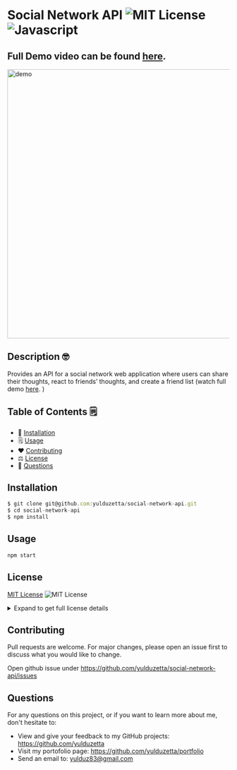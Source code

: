 # Social Network API ![MIT License](https://img.shields.io/badge/mit-brightgreen) ![Javascript](https://img.shields.io/github/languages/top/nielsenjared/badmath)
## Full Demo video can be found [here](https://youtu.be/AgiihHvzz-o).
<img width="610" alt="demo" src="https://user-images.githubusercontent.com/13324397/114332586-2229a700-9b0c-11eb-9389-dac67d5eeb9c.png">


## Description 🤓
Provides an API for a social network web application where users can share their thoughts, react to friends’ thoughts, and create a friend list (watch full demo [here](https://youtu.be/AgiihHvzz-o).
)
  
## Table of Contents 🗒️
* 🔧 [Installation](#installation)
* 🗒️ [Usage](#usage)
* ❤️  [Contributing](#contributing)
* ⚖️  [License](#license)
* 📩 [Questions](#questions)

## Installation
```typescript
$ git clone git@github.com:yulduzetta/social-network-api.git
$ cd social-network-api
$ npm install
```
  
## Usage 
```typescript
npm start
```
  
##  License

  <a href="http://choosealicense.com/licenses/mit/" target="_blank">MIT License</a> ![MIT License](https://img.shields.io/badge/mit-brightgreen) 
  <details close>
  <summary>Expand to get full license details</summary>
  <p>MIT License

Copyright (c) [2021] [Yulduz Ibrahim]

Permission is hereby granted, free of charge, to any person obtaining a copy
of this software and associated documentation files (the "Software"), to deal
in the Software without restriction, including without limitation the rights
to use, copy, modify, merge, publish, distribute, sublicense, and/or sell
copies of the Software, and to permit persons to whom the Software is
furnished to do so, subject to the following conditions:

The above copyright notice and this permission notice shall be included in all
copies or substantial portions of the Software.

THE SOFTWARE IS PROVIDED "AS IS", WITHOUT WARRANTY OF ANY KIND, EXPRESS OR
IMPLIED, INCLUDING BUT NOT LIMITED TO THE WARRANTIES OF MERCHANTABILITY,
FITNESS FOR A PARTICULAR PURPOSE AND NONINFRINGEMENT. IN NO EVENT SHALL THE
AUTHORS OR COPYRIGHT HOLDERS BE LIABLE FOR ANY CLAIM, DAMAGES OR OTHER
LIABILITY, WHETHER IN AN ACTION OF CONTRACT, TORT OR OTHERWISE, ARISING FROM,
OUT OF OR IN CONNECTION WITH THE SOFTWARE OR THE USE OR OTHER DEALINGS IN THE
SOFTWARE.
</p>
  </details> 
    
  
## Contributing
Pull requests are welcome. For major changes, please open an issue first to discuss what you would like to change.

Open github issue under https://github.com/yulduzetta/social-network-api/issues
 

## Questions
For any questions on this project, or if you want to learn more about me, don't hesitate to:
- View and give your feedback to my GitHub projects:  https://github.com/yulduzetta
- Visit my portofolio page: https://github.com/yulduzetta/portfolio
- Send an email to: yulduz83@gmail.com
